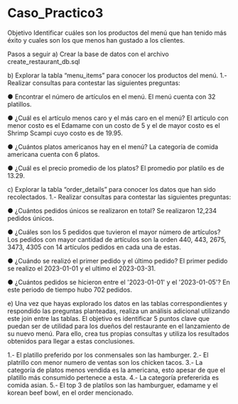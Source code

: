 # Caso_Practico3

Objetivo
Identificar cuáles son los productos del menú que han tenido más éxito y cuales son los que
menos han gustado a los clientes.

Pasos a seguir
a) Crear la base de datos con el archivo create_restaurant_db.sql

b) Explorar la tabla “menu_items” para conocer los productos del menú.
1.- Realizar consultas para contestar las siguientes preguntas:

● Encontrar el número de artículos en el menú. El menú cuenta con 32 platillos.

● ¿Cuál es el artículo menos caro y el más caro en el menú? El articulo con menor costo es el Edamame con un costo de 5 y el de mayor costo es el Shrimp Scampi cuyo costo es de 19.95.

● ¿Cuántos platos americanos hay en el menú? La categoría de comida americana cuenta con 6 platos.

● ¿Cuál es el precio promedio de los platos? El promedio por platilo es de 13.29.

c) Explorar la tabla “order_details” para conocer los datos que han sido recolectados.
1.- Realizar consultas para contestar las siguientes preguntas:

● ¿Cuántos pedidos únicos se realizaron en total? Se realizaron 12,234 pedidos únicos.

● ¿Cuáles son los 5 pedidos que tuvieron el mayor número de artículos? Los pedidos con mayor cantidad de artículos son la orden 440, 443, 2675, 3473, 4305 con 14 artículos pedidos en cada una de estas.

● ¿Cuándo se realizó el primer pedido y el último pedido? El primer pedido se realizo el 2023-01-01 y el ultimo el 2023-03-31.

● ¿Cuántos pedidos se hicieron entre el '2023-01-01' y el '2023-01-05'? En este periodo de tiempo hubo 702 pedidos.

e) Una vez que hayas explorado los datos en las tablas correspondientes y respondido las
preguntas planteadas, realiza un análisis adicional utilizando este join entre las tablas. El
objetivo es identificar 5 puntos clave que puedan ser de utilidad para los dueños del
restaurante en el lanzamiento de su nuevo menú. Para ello, crea tus propias consultas y
utiliza los resultados obtenidos para llegar a estas conclusiones.

1.- El platillo preferido por los conmensales son las hamburger.
2.- El platrillo con menor numero de ventas son los chicken tacos.
3.- La categoría de platos menos vendida es la americana, esto apesar de que el platillo más consumido pertenece a esta.
4.- La categoría prefererida es comida asian.
5.- El top 3 de platilos son las hamburguer, edamame y el korean beef bowl, en el order mencionado.
